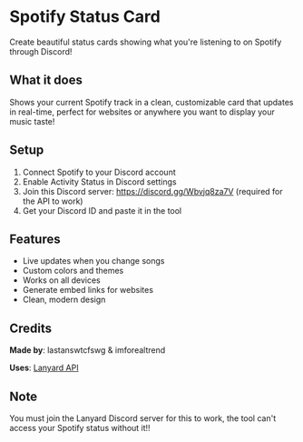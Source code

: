 # Spotify Status Card

Create beautiful status cards showing what you're listening to on Spotify through Discord!

## What it does

Shows your current Spotify track in a clean, customizable card that updates in real-time, perfect for websites or anywhere you want to display your music taste!

## Setup

1. Connect Spotify to your Discord account
2. Enable Activity Status in Discord settings  
3. Join this Discord server: https://discord.gg/Wbvjq8za7V (required for the API to work)
4. Get your Discord ID and paste it in the tool

## Features

- Live updates when you change songs
- Custom colors and themes
- Works on all devices
- Generate embed links for websites
- Clean, modern design

## Credits

**Made by**: lastanswtcfswg & imforealtrend

**Uses**: [Lanyard API](https://github.com/Phineas/lanyard)

## Note

You must join the Lanyard Discord server for this to work, the tool can't access your Spotify status without it!!
